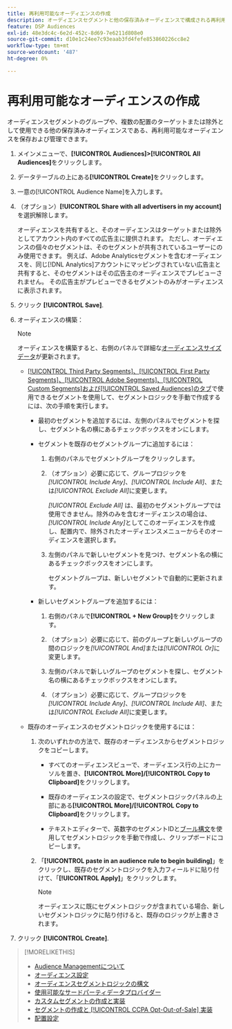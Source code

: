 ```yaml
---
title: 再利用可能なオーディエンスの作成
description: オーディエンスセグメントと他の保存済みオーディエンスで構成される再利用可能なオーディエンスを作成する方法を説明します。
feature: DSP Audiences
exl-id: 48e3dc4c-6e2d-452c-8d69-7e6211d808e0
source-git-commit: d10e1c24ee7c93eaab3fd4fefe853860226cc8e2
workflow-type: tm+mt
source-wordcount: '487'
ht-degree: 0%

---
```


# 再利用可能なオーディエンスの作成

<!-- "Saved audience" is used in UI (where?), but "saved" is a state, not a type. "Reusable audience" sounds better in a description. "Audience template" isn't right, either, since it implies you can edit it on the fly to create a new, different audience. Some other term? -->

オーディエンスセグメントのグループや、複数の配置のターゲットまたは除外として使用できる他の保存済みオーディエンスである、再利用可能なオーディエンスを保存および管理できます。

1. メインメニューで、**[!UICONTROL Audiences]>[!UICONTROL All Audiences]**&#x200B;をクリックします。

1. データテーブルの上にある&#x200B;**[!UICONTROL Create]**&#x200B;をクリックします。

1. 一意の[!UICONTROL Audience Name]を入力します。

1. （オプション）**[!UICONTROL Share with all advertisers in my account]**&#x200B;を選択解除します。

   オーディエンスを共有すると、そのオーディエンスはターゲットまたは除外としてアカウント内のすべての広告主に提供されます。 ただし、オーディエンスの個々のセグメントは、そのセグメントが共有されているユーザーにのみ使用できます。 例えば、Adobe Analyticsセグメントを含むオーディエンスを、同じ[!DNL Analytics]アカウントにマッピングされていない広告主と共有すると、そのセグメントはその広告主のオーディエンスでプレビューされません。 その広告主がプレビューできるセグメントのみがオーディエンスに表示されます。

1. クリック **[!UICONTROL Save]**.

1. オーディエンスの構築：

   >[!NOTE]
   >
   >オーディエンスを構築すると、右側のパネルで詳細な[オーディエンスサイズデータ](audience-about.md)が更新されます。

   * [[!UICONTROL Third Party Segments]、[!UICONTROL First Party Segments]、[!UICONTROL Adobe Segments]、[!UICONTROL Custom Segments]および[!UICONTROL Saved Audiences]のタブ](audience-settings.md)で使用できるセグメントを使用して、セグメントロジックを手動で作成するには、次の手順を実行します。

      * 最初のセグメントを追加するには、左側のパネルでセグメントを探し、セグメント名の横にあるチェックボックスをオンにします。

      * セグメントを既存のセグメントグループに追加するには：

         1. 右側のパネルでセグメントグループをクリックします。

         1. （オプション）必要に応じて、グループロジックを&#x200B;*[!UICONTROL Include Any]*、*[!UICONTROL Include All]*、または&#x200B;*[!UICONTROL Exclude All]*&#x200B;に変更します。

            *[!UICONTROL Exclude All]* は、最初のセグメントグループでは使用できません。除外のみを含むオーディエンスの場合は、*[!UICONTROL Include Any]*&#x200B;としてこのオーディエンスを作成し、配置内で、除外されたオーディエンスメニューからそのオーディエンスを選択します。

         1. 左側のパネルで新しいセグメントを見つけ、セグメント名の横にあるチェックボックスをオンにします。

            セグメントグループは、新しいセグメントで自動的に更新されます。
      * 新しいセグメントグループを追加するには：

         1. 右側のパネルで&#x200B;**[!UICONTROL + New Group]**&#x200B;をクリックします。

         1. （オプション）必要に応じて、前のグループと新しいグループの間のロジックを&#x200B;*[!UICONTROL And]*&#x200B;または&#x200B;*[!UICONTROL Or]*&#x200B;に変更します。

         1. 左側のパネルで新しいグループのセグメントを探し、セグメント名の横にあるチェックボックスをオンにします。

         1. （オプション）必要に応じて、グループロジックを&#x200B;*[!UICONTROL Include Any]*、*[!UICONTROL Include All]*、または&#x200B;*[!UICONTROL Exclude All]*&#x200B;に変更します。
   * 既存のオーディエンスのセグメントロジックを使用するには：

      1. 次のいずれかの方法で、既存のオーディエンスからセグメントロジックをコピーします。

         * すべてのオーディエンスビューで、オーディエンス行の上にカーソルを置き、**[!UICONTROL More]/[!UICONTROL Copy to Clipboard]**&#x200B;をクリックします。

         * 既存のオーディエンスの設定で、セグメントロジックパネルの上部にある&#x200B;**[!UICONTROL More]/[!UICONTROL Copy to Clipboard]**&#x200B;をクリックします。

         * テキストエディターで、英数字のセグメントIDと[ブール構文](audience-segment-logic-syntax.md)を使用してセグメントロジックを手動で作成し、クリップボードにコピーします。
      1. 「**[!UICONTROL paste in an audience rule to begin building]**」をクリックし、既存のセグメントロジックを入力フィールドに貼り付けて、「**[!UICONTROL Apply]**」をクリックします。

         >[!NOTE]
         >
         >オーディエンスに既にセグメントロジックが含まれている場合、新しいセグメントロジックに貼り付けると、既存のロジックが上書きされます。




1. クリック **[!UICONTROL Create]**.

>[!MORELIKETHIS]
>
>* [Audience Managementについて](audience-about.md)
>* [オーディエンス設定](audience-settings.md)
>* [オーディエンスセグメントロジックの構文](audience-segment-logic-syntax.md)
>* [使用可能なサードパーティデータプロバイダー](third-party-data-providers.md)
>* [カスタムセグメントの作成と実装](custom-segment-create.md)
>* [セグメントの作成と [!UICONTROL CCPA Opt-Out-of-Sale] 実装](ccpa-opt-out-segment-create.md)
>* [配置設定](/help/dsp/campaign-management/placements/placement-settings.md)

